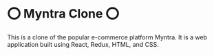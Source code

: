 # ⭕ Myntra Clone ⭕ </br>
This is a clone of the popular e-commerce platform Myntra. It is a web application built using React, Redux, HTML, and CSS.
